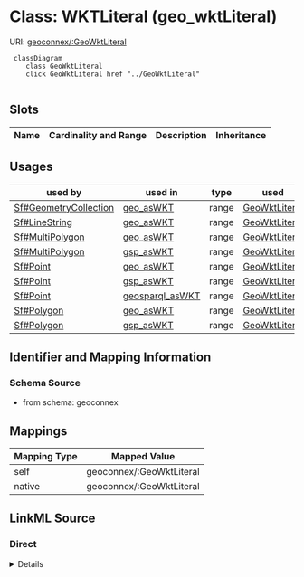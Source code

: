 

# Class: WKTLiteral (geo_wktLiteral)



URI: [geoconnex/:GeoWktLiteral](geoconnex/:GeoWktLiteral)






```mermaid
 classDiagram
    class GeoWktLiteral
    click GeoWktLiteral href "../GeoWktLiteral"
      
```




<!-- no inheritance hierarchy -->


## Slots

| Name | Cardinality and Range | Description | Inheritance |
| ---  | --- | --- | --- |





## Usages

| used by | used in | type | used |
| ---  | --- | --- | --- |
| [Sf#GeometryCollection](../classes/Sf#GeometryCollection.md) | [geo_asWKT](../slots/geo_asWKT.md) | range | [GeoWktLiteral](../classes/GeoWktLiteral.md) |
| [Sf#LineString](../classes/Sf#LineString.md) | [geo_asWKT](../slots/geo_asWKT.md) | range | [GeoWktLiteral](../classes/GeoWktLiteral.md) |
| [Sf#MultiPolygon](../classes/Sf#MultiPolygon.md) | [geo_asWKT](../slots/geo_asWKT.md) | range | [GeoWktLiteral](../classes/GeoWktLiteral.md) |
| [Sf#MultiPolygon](../classes/Sf#MultiPolygon.md) | [gsp_asWKT](../slots/gsp_asWKT.md) | range | [GeoWktLiteral](../classes/GeoWktLiteral.md) |
| [Sf#Point](../classes/Sf#Point.md) | [geo_asWKT](../slots/geo_asWKT.md) | range | [GeoWktLiteral](../classes/GeoWktLiteral.md) |
| [Sf#Point](../classes/Sf#Point.md) | [gsp_asWKT](../slots/gsp_asWKT.md) | range | [GeoWktLiteral](../classes/GeoWktLiteral.md) |
| [Sf#Point](../classes/Sf#Point.md) | [geosparql_asWKT](../slots/geosparql_asWKT.md) | range | [GeoWktLiteral](../classes/GeoWktLiteral.md) |
| [Sf#Polygon](../classes/Sf#Polygon.md) | [geo_asWKT](../slots/geo_asWKT.md) | range | [GeoWktLiteral](../classes/GeoWktLiteral.md) |
| [Sf#Polygon](../classes/Sf#Polygon.md) | [gsp_asWKT](../slots/gsp_asWKT.md) | range | [GeoWktLiteral](../classes/GeoWktLiteral.md) |






## Identifier and Mapping Information







### Schema Source


* from schema: geoconnex




## Mappings

| Mapping Type | Mapped Value |
| ---  | ---  |
| self | geoconnex/:GeoWktLiteral |
| native | geoconnex/:GeoWktLiteral |







## LinkML Source

<!-- TODO: investigate https://stackoverflow.com/questions/37606292/how-to-create-tabbed-code-blocks-in-mkdocs-or-sphinx -->

### Direct

<details>
```yaml
name: geo_wktLiteral
title: WKTLiteral
from_schema: geoconnex
rank: 1000

```
</details>

### Induced

<details>
```yaml
name: geo_wktLiteral
title: WKTLiteral
from_schema: geoconnex
rank: 1000

```
</details>